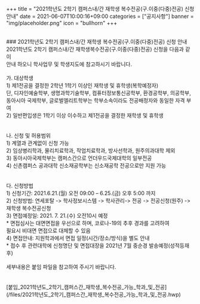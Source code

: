 +++
title = "2021학년도 2학기 캠퍼스내/간 재학생 복수전공(구.이중(다중)전공) 신청 안내"
date = 2021-06-07T10:00:16+09:00
categories = ["공지사항"]
banner = "img/placeholder.png"
icon = "bullhorn"
+++
<!--more-->

<br>
### 2021학년도 2학기 캠퍼스내/간 재학생 복수전공(구.이중(다중)전공) 신청 안내

<br>
2021학년도 2학기 캠퍼스내/간 재학생복수전공(구.이중(다중)전공) 신청을 다음과 같이 <br>
   안내 하오니 학사업무 및 학생지도에 참고하시기 바랍니다.
<br>
<br>
가. 대상학생 <br>
    1) 제1전공을 결정한 2학년 1학기 이상인 재학생 및 휴학생(복학예정자) <br>
    단, 디자인예술학부, 생명과학기술학부, 컴퓨터정보통신공학부, 환경공학부, 의공학부, <br>동아시아 국제학부, 글로벌엘리트학부는 학부소속이라도 전공배정자와 동일한 자격 부여<br>
    2) 일반편입생은 1학기 이상 이수하고 제1전공을 결정한 재학생 및 휴학생<br>
    <br>
    <br>
  나. 신청 및 허용범위<br>
    1) 계열과 관계없이 신청 가능<br>
    2) 임상병리학과, 물리치료학과, 작업치료학과, 방사선학과, 원주의과대학 제외<br>
    3) 동아시아국제학부는 캠퍼스간으로 언더우드국제대학의 일부전공<br>
    4) 신촌캠퍼스 공과대학 신소재공학부는 신소재공학 전공으로만 지원 가능<br>
  <br>
    <br>
다. 신청방법 <br>
1) 신청기간: 2021.6.21.(월) 오전 09:00 – 6.25.(금) 오후 5:00 까지<br>
2) 신청방법: 연세포탈 -> 학사정보시스템  -> 학사관리-> 전공 -> 전공신청(원주) -> 재학생 복수전공신청<br>
3) 면접예정일: 2021. 7. 21.(수) 오전10시 예정<br>
   * 면접심사는 대면면접을 우선으로 하며, 코로나-19의 추후 경과를 고려하여 <br>필요시 비대면 면접으로 대체할 수 있음
   <br>
4) 면접안내: 지원학과에서 면접 일정(시간/장소/방식)을 별도 안내<br>
   * 접수 후 관련대학에 신청명단 및 면접대장을 2021년 7월 중순경 발송예정(성적등재 후)<br>

<br>
세부내용은 붙임 파일을 참고하여 주시기 바랍니다.
<br>
<br>
<br>
[붙임_2021학년도_2학기_캠퍼스간_재학생_복수전공_가능_학과_및_전공](/files/2021학년도_2학기_캠퍼스간_재학생_복수전공_가능_학과_및_전공.hwp)
<br>

<br>
<br>
